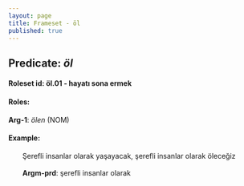 ```yaml
---
layout: page
title: Frameset - öl
published: true
---
```

<h2>Predicate: <i>öl</i></h2>
<h4>Roleset id: öl.01 - hayatı sona ermek<br>
<h4>Roles:</h4>
<b>Arg-1</b>: <i>ölen</i>  (NOM) <br>
<h4>Example:</h4>
&emsp;&emsp;Şerefli insanlar olarak yaşayacak, şerefli insanlar olarak öleceğiz<br><br>
&emsp;&emsp;<b>Argm-prd</b>:  şerefli insanlar olarak<br>


